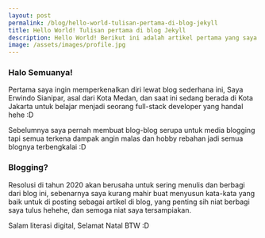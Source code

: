 ```yaml
---
layout: post
permalink: /blog/hello-world-tulisan-pertama-di-blog-jekyll
title: Hello World! Tulisan pertama di blog Jekyll
description: Hello World! Berikut ini adalah artikel pertama yang saya publish di blog ini
image: /assets/images/profile.jpg
---
```


### Halo Semuanya!

Pertama saya ingin memperkenalkan diri lewat blog sederhana ini, Saya Erwindo Sianipar, asal dari Kota Medan, dan saat ini sedang berada di Kota Jakarta untuk belajar menjadi seorang full-stack developer yang handal hehe :D

Sebelumnya saya pernah membuat blog-blog serupa untuk media blogging tapi semua terkena dampak angin malas dan hobby rebahan jadi semua blognya terbengkalai :D

### Blogging?

Resolusi di tahun 2020 akan berusaha untuk sering menulis dan berbagi dari blog ini, sebenarnya saya kurang mahir buat menyusun kata-kata yang baik untuk di posting sebagai artikel di blog, yang penting sih niat berbagi saya tulus hehehe, dan semoga niat saya tersampiakan.

Salam literasi digital, Selamat Natal BTW :D